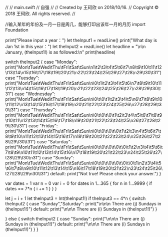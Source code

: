 //
//  main.swift
//  自强
//
//  Created by 王珂欣 on 2018/10/16.
//  Copyright © 2018 王珂欣. All rights reserved.
//


//输入某年的年份及一月一日是周几，能够打印出该年一月的月历
import Foundation

print("Please input a year：")
let theInput1 = readLine()
print("What day is Jan 1st in this year：")
let theInput2 = readLine()
let headline = "\n\n January, \(theInput1!) is as followed:\n"
print(headline)

switch theInput2 {
case "Monday":
    print("Mon\tTue\tWed\tThu\tFri\tSat\tSun\n1\t2\t3\t4\t5\t6\t7\n8\t9\t10\t11\t12\t13\t14\n15\t16\t17\t18\t19\t20\t21\n22\t23\t24\t25\t26\t27\t28\n29\t30\t31")
case "Tuesday":
    print("Mon\tTue\tWed\tThu\tFri\tSat\tSun\n\0\t1\t2\t3\t4\t5\t6\n7\t8\t9\t10\t11\t12\t13\n14\t15\t16\t17\t18\t19\t20\n21\t22\t23\t24\t25\t26\t27\n28\t29\t30\t31")
case "Wednesday":
    print("Mon\tTue\tWed\tThu\tFri\tSat\tSun\n\0\t\0\t1\t2\t3\t4\t5\n6\t7\t8\t9\t10\t11\t12\n13\t14\t15\t16\t17\t18\t19\n20\t21\t22\t23\t24\t25\t26\n27\t28\t29\t30\t31")
case "Thursday":
    print("Mon\tTue\tWed\tThu\tFri\tSat\tSun\n\0\t\0\t\0\t1\t2\t3\t4\n5\t6\t7\t8\t9\t10\t11\n12\t13\t14\t15\t16\t17\t18\n19\t20\t21\t22\t23\t24\t25\n26\t27\t28\t29\t30\t31")
case "Friday":
    print("Mon\tTue\tWed\tThu\tFri\tSat\tSun\n\0\t\0\t\0\t\0\t1\t2\t3\n4\t5\t6\t7\t8\t9\t10\n11\t12\t13\t14\t15\t16\t17\n18\t19\t20\t21\t22\t23\t24\n25\t26\t27\t28\t29\t30\t31")
case "Saturday":
    print("Mon\tTue\tWed\tThu\tFri\tSat\tSun\n\0\t\0\t\0\t\0\t\0\t1\t2\n3\t4\t5\t6\t7\t8\t9\n10\t11\t12\t13\t14\t15\t16\n17\t18\t19\t20\t21\t22\t23\n24\t25\t26\t27\t28\t29\t30\n31")
case "Sunday":
    print("Mon\tTue\tWed\tThu\tFri\tSat\tSun\n\0\t\0\t\0\t\0\t\0\t\0\t1\n2\t3\t4\t5\t6\t7\t8\n9\t10\t11\t12\t13\t14\t15\n16\t17\t18\t19\t20\t21\t22\n23\t24\t25\t26\t27\t28\t29\n30\t31")
default:
    print("Not true! Please check your answer.")
}

var dates = 1
var n = 0
var i = 0
for dates in 1...365 {
    for n in 1...9999 {
        if dates == 7*n {
            i += 1
        }
    }
}

let j = i + 1
let theInput3 = Int(theInput1!)
if theInput3 == 4*n {
    switch theInput2 {
    case "Sunday","Saturday":
        print("\n\n\n There are \(j) Sundays in \(theInput1!)")
    default:
        print("\n\n\n There are \(i) Sundays in \(theInput1!)")
    }

}
else {
    switch theInput2 {
    case "Sunday":
        print("\n\n\n There are \(j) Sundays in \(theInput1!)")
    default:
        print("\n\n\n There are \(i) Sundays in \(theInput1!)")
    }
}


